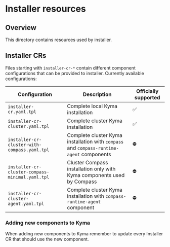 # Installer resources

## Overview

This directory contains resources used by installer.

## Installer CRs

Files starting with `installer-cr-*` contain different component configurations that can be provided to installer. Currently available configurations:

| Configuration | Description | Officially supported |
|----------------|------|------|
| `installer-cr.yaml.tpl` | Complete local Kyma installation | ✅ |
| `installer-cr-cluster.yaml.tpl` | Complete cluster Kyma installation | ✅ |
| `installer-cr-cluster-with-compass.yaml.tpl` | Complete cluster Kyma installation with `compass` and `compass-runtime-agent` components | ⛔️ |
| `installer-cr-cluster-compass-minimal.yaml.tpl` | Cluster Compass installation only with Kyma components used by Compass | ⛔️ |
| `installer-cr-cluster-agent.yaml.tpl` | Complete cluster Kyma installation with `compass-runtime-agent` component | ⛔️ |

### Adding new components to Kyma

When adding new components to Kyma remember to update every Installer CR that should use the new component.
